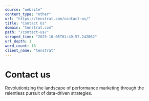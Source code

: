 ```yaml
---
source: "website"
content_type: "other"
url: "https://tenstrat.com/contact-us/"
title: "Contact Us"
domain: "tenstrat.com"
path: "/contact-us/"
scraped_time: "2025-10-05T01:40:57.242062"
url_depth: 1
word_count: 16
client_name: "tenstrat"
---
```


# Contact us

Revolutionizing the landscape of performance marketing through the relentless pursuit of data-driven strategies.